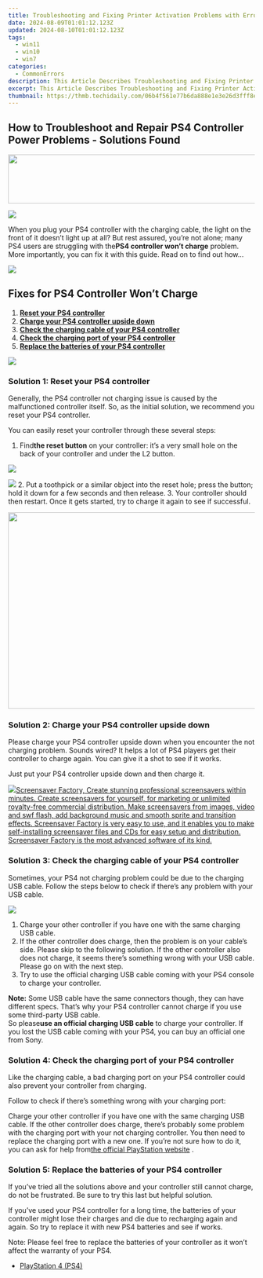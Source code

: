 ```yaml
---
title: Troubleshooting and Fixing Printer Activation Problems with Error Code -30
date: 2024-08-09T01:01:12.123Z
updated: 2024-08-10T01:01:12.123Z
tags:
  - win11
  - win10
  - win7
categories:
  - CommonErrors
description: This Article Describes Troubleshooting and Fixing Printer Activation Problems with Error Code -30
excerpt: This Article Describes Troubleshooting and Fixing Printer Activation Problems with Error Code -30
thumbnail: https://thmb.techidaily.com/06b4f561e77b6da888e1e3e26d3fff8eafe69267efcd4ca3c81ccca7b6840330.jpg
---
```


## How to Troubleshoot and Repair PS4 Controller Power Problems - Solutions Found

<!-- affiliate ads begin -->
<a href="https://imp.i110150.net/c/5597632/924299/11305" target="_top" id="924299"><img src="//a.impactradius-go.com/display-ad/11305-924299" border="0" alt="" width="520" height="100"/></a>
<!-- affiliate ads end -->
![](https://images.drivereasy.com/wp-content/uploads/2018/01/img_5a503449d171d.jpg)

 When you plug your PS4 controller with the charging cable, the light on the front of it doesn’t light up at all? But rest assured, you’re not alone; many PS4 users are struggling with the**PS4 controller won’t charge** problem. More importantly, you can fix it with this guide. Read on to find out how…

<!-- affiliate ads begin -->
<a href="https://store.iobit.com/order/checkout.php?PRODS=4596923&QTY=1&AFFILIATE=108875&CART=1"><img src="https://secure.avangate.com/images/merchant/184260348236f9554fe9375772ff966e/ascscan_468X60.png" border="0"></a>
<!-- affiliate ads end -->
## Fixes for PS4 Controller Won’t Charge

1. **[Reset your PS4 controller](#solution1)**
2. **[Charge your PS4 controller upside down](#solution2)**
3. **[Check the charging cable of your PS4 controller](#solution3)**
4. **[Check the charging port of your PS4 controller](#solution4)**
5. **[Replace the batteries of your PS4 controller](#solution5)**

<!-- affiliate ads begin -->
<a href="https://secure.2checkout.com/order/checkout.php?PRODS=3727260&QTY=1&AFFILIATE=108875&CART=1"><img src="http://www.aiseesoft.com/avangate/30p/banner.jpg" border="0"></a>
<!-- affiliate ads end -->
### Solution 1: Reset your PS4 controller

 Generally, the PS4 controller not charging issue is caused by the malfunctioned controller itself. So, as the initial solution, we recommend you reset your PS4 controller.

You can easily reset your controller through these several steps:

1. Find**the reset button** on your controller: it’s a very small hole on the back of your controller and under the L2 button.  
<!-- affiliate ads begin -->
<a href="https://store.nero.com/order/checkout.php?PRODS=22889392&QTY=1&AFFILIATE=108875&CART=1"><img src="http://webstatic.nero.com/nero2015-com-wAssets/img/affiliate/media/banner728-90eng.jpg" border="0"></a>
<!-- affiliate ads end -->
![](https://images.drivereasy.com/wp-content/uploads/2018/01/img_5a503f4b68e7f.jpg)
2. Put a toothpick or a similar object into the reset hole; press the button; hold it down for a few seconds and then release.
3. Your controller should then restart. Once it gets started, try to charge it again to see if successful.

<!-- affiliate ads begin -->
<a href="https://aidotcom.pxf.io/c/5597632/2086436/19576" target="_top" id="2086436"><img src="//a.impactradius-go.com/display-ad/19576-2086436" border="0" alt="" width="1500" height="400"/></a><img height="0" width="0" src="https://imp.pxf.io/i/5597632/2086436/19576" style="position:absolute;visibility:hidden;" border="0" />
<!-- affiliate ads end -->
### Solution 2: Charge your PS4 controller upside down

 Please charge your PS4 controller upside down when you encounter the not charging problem. Sounds wired? It helps a lot of PS4 players get their controller to charge again. You can give it a shot to see if it works.

Just put your PS4 controller upside down and then charge it.

<!-- affiliate ads begin -->
<a href="https://secure.2checkout.com/order/checkout.php?PRODS=194977&QTY=1&AFFILIATE=108875&CART=1"><img src="https://www.blumentals.net/scrfactory/images/screensaver-software.png" border="0">Screensaver Factory, Create stunning professional screensavers within minutes. Create screensavers for yourself, for marketing or unlimited royalty-free commercial distribution. Make screensavers from images, video and swf flash, add background music and smooth sprite and transition effects. Screensaver Factory is very easy to use, and it enables you to make self-installing screensaver files and CDs for easy setup and distribution. Screensaver Factory is the most advanced software of its kind.</a>
<!-- affiliate ads end -->
### Solution 3: Check the charging cable of your PS4 controller

 Sometimes, your PS4 not charging problem could be due to the charging USB cable. Follow the steps below to check if there’s any problem with your USB cable.

![](https://images.drivereasy.com/wp-content/uploads/2018/01/img_5a504e5686cb2.jpg)

1. Charge your other controller if you have one with the same charging USB cable.
2. If the other controller does charge, then the problem is on your cable’s side. Please skip to the following solution. If the other controller also does not charge, it seems there’s something wrong with your USB cable. Please go on with the next step.
3. Try to use the official charging USB cable coming with your PS4 console to charge your controller.

**Note:** Some USB cable have the same connectors though, they can have different specs. That’s why your PS4 controller cannot charge if you use some third-party USB cable.  
 So please**use an official charging USB cable** to charge your controller. If you lost the USB cable coming with your PS4, you can buy an official one from Sony.

### Solution 4: Check the charging port of your PS4 controller

 Like the charging cable, a bad charging port on your PS4 controller could also prevent your controller from charging.

 Follow to check if there’s something wrong with your charging port:

 Charge your other controller if you have one with the same charging USB cable. If the other controller does charge, there’s probably some problem with the charging port with your not charging controller. You then need to replace the charging port with a new one. If you’re not sure how to do it, you can ask for help from[the official PlayStation website](http://www.playstation.com/) .

### Solution 5: Replace the batteries of your PS4 controller

 If you’ve tried all the solutions above and your controller still cannot charge, do not be frustrated. Be sure to try this last but helpful solution.

 If you’ve used your PS4 controller for a long time, the batteries of your controller might lose their charges and die due to recharging again and again. So try to replace it with new PS4 batteries and see if works.

 Note: Please feel free to replace the batteries of your controller as it won’t affect the warranty of your PS4.

* [PlayStation 4 (PS4)](/tag-search/?tagId=180)


<ins class="adsbygoogle"
     style="display:block"
     data-ad-format="autorelaxed"
     data-ad-client="ca-pub-7571918770474297"
     data-ad-slot="1223367746"></ins>



<ins class="adsbygoogle"
     style="display:block"
     data-ad-client="ca-pub-7571918770474297"
     data-ad-slot="8358498916"
     data-ad-format="auto"
     data-full-width-responsive="true"></ins>
